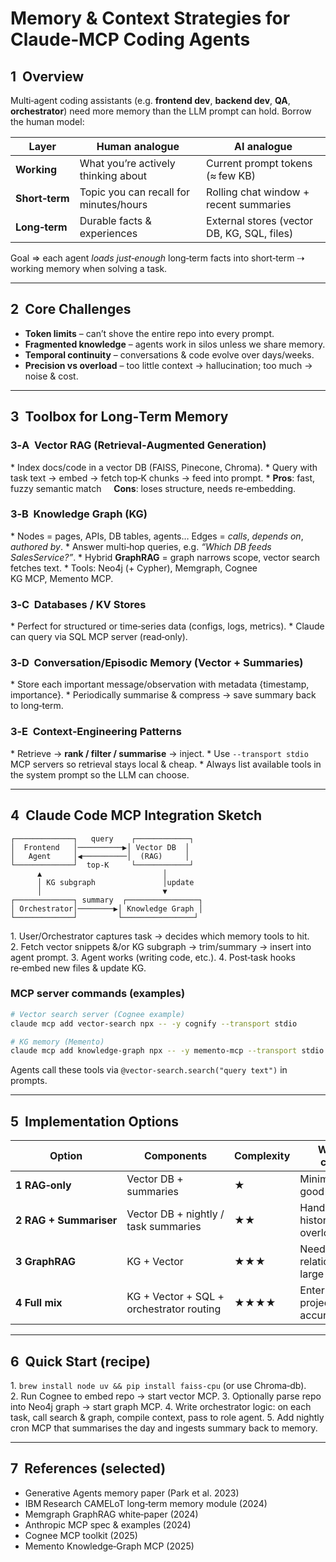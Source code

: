 # Memory & Context Strategies for Claude‐MCP Coding Agents

## 1  Overview

Multi‑agent coding assistants (e.g. **frontend dev**, **backend dev**, **QA**, **orchestrator**) need more memory than the LLM prompt can hold. Borrow the human model:

| Layer          | Human analogue                         | AI analogue                                 |
| -------------- | -------------------------------------- | ------------------------------------------- |
| **Working**    | What you’re actively thinking about    | Current prompt tokens (≈ few KB)            |
| **Short‑term** | Topic you can recall for minutes/hours | Rolling chat window + recent summaries      |
| **Long‑term**  | Durable facts & experiences            | External stores (vector DB, KG, SQL, files) |

Goal ⇒ each agent *loads just‑enough* long‑term facts into short‑term ⇢ working memory when solving a task.

---

## 2  Core Challenges

- **Token limits** – can’t shove the entire repo into every prompt.
- **Fragmented knowledge** – agents work in silos unless we share memory.
- **Temporal continuity** – conversations & code evolve over days/weeks.
- **Precision vs overload** – too little context → hallucination; too much → noise & cost.

---

## 3  Toolbox for Long‑Term Memory

### 3‑A  Vector RAG (Retrieval‑Augmented Generation)

\* Index docs/code in a vector DB (FAISS, Pinecone, Chroma). \* Query with task text → embed → fetch top‑K chunks → feed into prompt. \* **Pros**: fast, fuzzy semantic match     **Cons**: loses structure, needs re‑embedding.

### 3‑B  Knowledge Graph (KG)

\* Nodes = pages, APIs, DB tables, agents… Edges = *calls*, *depends on*, *authored by*. \* Answer multi‑hop queries, e.g. *“Which DB feeds SalesService?”*. \* Hybrid **GraphRAG** = graph narrows scope, vector search fetches text. \* Tools: Neo4j (+ Cypher), Memgraph, Cognee KG MCP, Memento MCP.

### 3‑C  Databases / KV Stores

\* Perfect for structured or time‑series data (configs, logs, metrics). \* Claude can query via SQL MCP server (read‑only).

### 3‑D  Conversation/Episodic Memory (Vector + Summaries)

\* Store each important message/observation with metadata {timestamp, importance}. \* Periodically summarise & compress → save summary back to long‑term.

### 3‑E  Context‑Engineering Patterns

\* Retrieve → **rank / filter / summarise** → inject. \* Use `--transport stdio` MCP servers so retrieval stays local & cheap. \* Always list available tools in the system prompt so the LLM can choose.

---

## 4  Claude Code MCP Integration Sketch

```
┌─────────────┐   query    ┌────────────┐
│  Frontend   │──────────▶│ Vector DB  │
│   Agent     │◀──────────│  (RAG)     │
└─────────────┘  top‑K     └────────────┘
      ▲                           │
      │ KG subgraph               │update
      │                           ▼
┌─────────────┐ summary  ┌────────────────┐
│ Orchestrator│────────▶│ Knowledge Graph │
└─────────────┘         └────────────────┘
```

1. User/Orchestrator captures task → decides which memory tools to hit. 2. Fetch vector snippets &/or KG subgraph → trim/summary → insert into agent prompt. 3. Agent works (writing code, etc.). 4. Post‑task hooks re‑embed new files & update KG.

### MCP server commands (examples)

```bash
# Vector search server (Cognee example)
claude mcp add vector-search npx -- -y cognify --transport stdio

# KG memory (Memento)
claude mcp add knowledge-graph npx -- -y memento-mcp --transport stdio
```

Agents call these tools via `@vector-search.search("query text")` in prompts.

---

## 5  Implementation Options

| Option                 | Components                               | Complexity | When to choose                              |
| ---------------------- | ---------------------------------------- | ---------- | ------------------------------------------- |
| **1 RAG‑only**         | Vector DB + summaries                    | ★          | Minimal setup, good baseline                |
| **2 RAG + Summariser** | Vector DB + nightly / task summaries     | ★★         | Handle growing history w/out overload       |
| **3 GraphRAG**         | KG + Vector                              | ★★★        | Need explicit relationships, large codebase |
| **4 Full mix**         | KG + Vector + SQL + orchestrator routing | ★★★★       | Enterprise‑scale project, max accuracy      |

---

## 6  Quick Start (recipe)

1. `brew install node uv && pip install faiss-cpu` (or use Chroma‑db). 2. Run Cognee to embed repo → start vector MCP. 3. Optionally parse repo into Neo4j graph → start graph MCP. 4. Write orchestrator logic: on each task, call search & graph, compile context, pass to role agent. 5. Add nightly cron MCP that summarises the day and ingests summary back to memory.

---

## 7  References (selected)

- Generative Agents memory paper (Park et al. 2023)
- IBM Research CAMELoT long‑term memory module (2024)
- Memgraph GraphRAG white‑paper (2024)
- Anthropic MCP spec & examples (2024)
- Cognee MCP toolkit (2025)
- Memento Knowledge‑Graph MCP (2025)

